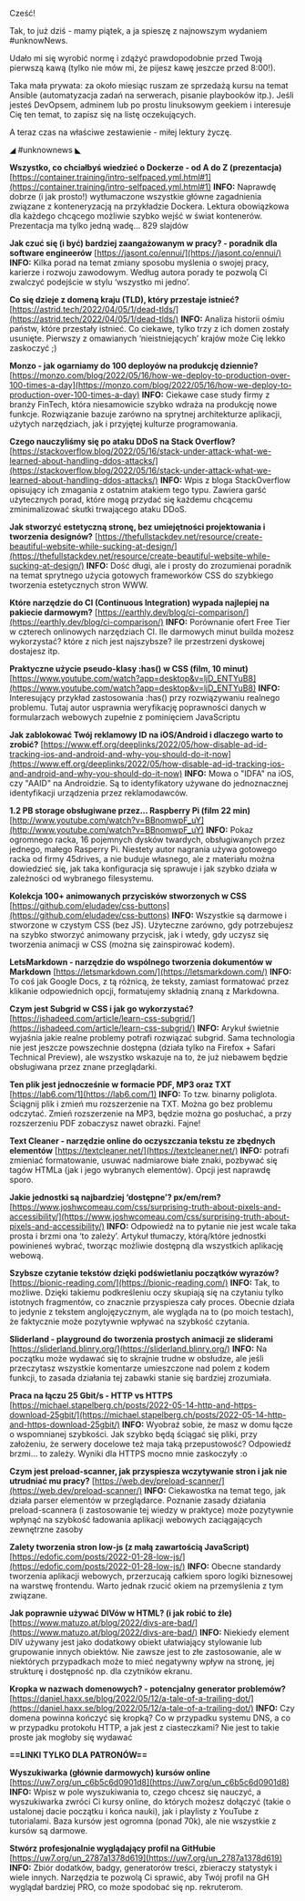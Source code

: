 Cześć!

Tak, to już dziś - mamy piątek, a ja spieszę z najnowszym wydaniem #unknowNews.

Udało mi się wyrobić normę i zdążyć prawdopodobnie przed Twoją pierwszą kawą (tylko nie mów mi, że pijesz kawę jeszcze przed 8:00!).

 

Taka mała prywata: za około miesiąc ruszam ze sprzedażą kursu na temat Ansible (automatyzacja zadań na serwerach, pisanie playbooków itp.). Jeśli jesteś DevOpsem, adminem lub po prostu linuksowym geekiem i interesuje Cię ten temat, to zapisz się na listę oczekujących.

 

A teraz czas na właściwe zestawienie - miłej lektury życzę.

 

◢ #unknownews ◣

**Wszystko, co chciałbyś wiedzieć o Dockerze - od A do Z (prezentacja)**
[https://container.training/intro-selfpaced.yml.html#1](https://container.training/intro-selfpaced.yml.html#1)
**INFO:** Naprawdę dobrze (i jak prosto!) wytłumaczone wszystkie główne zagadnienia związane z konteneryzacją na przykładzie Dockera. Lektura obowiązkowa dla każdego chcącego możliwie szybko wejść w świat kontenerów. Prezentacja ma tylko jedną wadę... 829 slajdów

**Jak czuć się (i być) bardziej zaangażowanym w pracy? - poradnik dla software engineerów**
[https://jasont.co/ennui/](https://jasont.co/ennui/)
**INFO:** Kilka porad na temat zmiany sposobu myślenia o swojej pracy, karierze i rozwoju zawodowym. Według autora porady te pozwolą Ci zwalczyć podejście w stylu &lsquo;wszystko mi jedno&rsquo;.

**Co się dzieje z domeną kraju (TLD), który przestaje istnieć?**
[https://astrid.tech/2022/04/05/1/dead-tlds/](https://astrid.tech/2022/04/05/1/dead-tlds/)
**INFO:** Analiza historii ośmiu państw, które przestały istnieć. Co ciekawe, tylko trzy z ich domen zostały usunięte. Pierwszy z omawianych &lsquo;nieistniejących&rsquo; krajów może Cię lekko zaskoczyć ;)

**Monzo - jak ogarniamy do 100 deployów na produkcję dziennie?**
[https://monzo.com/blog/2022/05/16/how-we-deploy-to-production-over-100-times-a-day](https://monzo.com/blog/2022/05/16/how-we-deploy-to-production-over-100-times-a-day)
**INFO:** Ciekawe case study firmy z branży FinTech, która niesamowicie szybko wdraża na produkcję nowe funkcje. Rozwiązanie bazuje zarówno na sprytnej architekturze aplikacji, użytych narzędziach, jak i przyjętej kulturze programowania.

**Czego nauczyliśmy się po ataku DDoS na Stack Overflow?**
[https://stackoverflow.blog/2022/05/16/stack-under-attack-what-we-learned-about-handling-ddos-attacks/](https://stackoverflow.blog/2022/05/16/stack-under-attack-what-we-learned-about-handling-ddos-attacks/)
**INFO:** Wpis z bloga StackOverflow opisujący ich zmagania z ostatnim atakiem tego typu. Zawiera garść użytecznych porad, które mogą przydać się każdemu chcącemu zminimalizować skutki trwającego ataku DDoS.

**Jak stworzyć estetyczną stronę, bez umiejętności projektowania i tworzenia designów?**
[https://thefullstackdev.net/resource/create-beautiful-website-while-sucking-at-design/](https://thefullstackdev.net/resource/create-beautiful-website-while-sucking-at-design/)
**INFO:** Dość długi, ale i prosty do zrozumienai poradnik na temat sprytnego użycia gotowych frameworków CSS do szybkiego tworzenia estetycznych stron WWW.

**Które narzędzie do CI (Continuous Integration) wypada najlepiej na pakiecie darmowym?**
[https://earthly.dev/blog/ci-comparison/](https://earthly.dev/blog/ci-comparison/)
**INFO:** Porównanie ofert Free Tier w czterech onlinowych narzędziach CI. Ile darmowych minut builda możesz wykorzystać? które z nich jest najszybsze? ile przestrzeni dyskowej dostajesz itp.

**Praktyczne użycie pseudo-klasy :has() w CSS (film, 10 minut)**
[https://www.youtube.com/watch?app=desktop&v=ljD_ENTYuB8](https://www.youtube.com/watch?app=desktop&v=ljD_ENTYuB8)
**INFO:** Interesujący przykład zastosowania :has() przy rozwiązywaniu realnego problemu. Tutaj autor usprawnia weryfikację poprawności danych w formularzach webowych zupełnie z pominięciem JavaScriptu

**Jak zablokować Twój reklamowy ID na iOS/Android i dlaczego warto to zrobić?**
[https://www.eff.org/deeplinks/2022/05/how-disable-ad-id-tracking-ios-and-android-and-why-you-should-do-it-now](https://www.eff.org/deeplinks/2022/05/how-disable-ad-id-tracking-ios-and-android-and-why-you-should-do-it-now)
**INFO:** Mowa o "IDFA" na iOS, czy "AAID" na Androidzie. Są to identyfikatory używane do jednoznacznej identyfikacji urządzenia przez reklamodawców.

**1.2 PB storage obsługiwane przez... Raspberry Pi (film 22 min)**
[http://www.youtube.com/watch?v=BBnomwpF_uY](http://www.youtube.com/watch?v=BBnomwpF_uY)
**INFO:** Pokaz ogromnego racka, 16 pojemnych dysków twardych, obsługiwanych przez jednego, małego Rasperry Pi. Niestety autor nagrania używa gotowego racka od firmy 45drives, a nie buduje własnego, ale z materiału można dowiedzieć się, jak taka konfiguracja się sprawuje i jak szybko działa w zależności od wybranego filesystemu.

**Kolekcja 100+ animowanych przycisków stworzonych w CSS**
[https://github.com/eludadev/css-buttons](https://github.com/eludadev/css-buttons)
**INFO:** Wszystkie są darmowe i stworzone w czystym CSS (bez JS). Użyteczne zarówno, gdy potrzebujesz na szybko stworzyć animowany przycisk, jak i wtedy, gdy uczysz się tworzenia animacji w CSS (można się zainspirować kodem).

**LetsMarkdown - narzędzie do wspólnego tworzenia dokumentów w Markdown**
[https://letsmarkdown.com/](https://letsmarkdown.com/)
**INFO:** To coś jak Google Docs, z tą różnicą, że teksty, zamiast formatować przez klikanie odpowiednich opcji, formatujemy składnią znaną z Markdowna.

**Czym jest Subgrid w CSS i jak go wykorzystać?**
[https://ishadeed.com/article/learn-css-subgrid/](https://ishadeed.com/article/learn-css-subgrid/)
**INFO:** Arykuł świetnie wyjaśnia jakie realne problemy potrafi rozwiązać subgrid. Sama technologia nie jest jeszcze powszechnie dostępna (działa tylko na Firefox + Safari Technical Preview), ale wszystko wskazuje na to, że już niebawem będzie obsługiwana przez znane przeglądarki.

**Ten plik jest jednocześnie w formacie PDF, MP3 oraz TXT**
[https://lab6.com/1](https://lab6.com/1)
**INFO:** To tzw. binarny poliglota. Ściągnij plik i zmień mu rozszerzenie na TXT. Można go bez problemu odczytać. Zmień rozszerzenie na MP3, będzie można go posłuchać, a przy rozszerzeniu PDF zobaczysz nawet obrazki. Fajne!

**Text Cleaner - narzędzie online do oczyszczania tekstu ze zbędnych elementów**
[https://textcleaner.net/](https://textcleaner.net/)
**INFO:** potrafi zmieniać formatowanie, usuwać nadmiarowe białe znaki, pozbywać się tagów HTMLa (jak i jego wybranych elementów). Opcji jest naprawdę sporo.

**Jakie jednostki są najbardziej &lsquo;dostępne&rsquo;? px/em/rem?**
[https://www.joshwcomeau.com/css/surprising-truth-about-pixels-and-accessibility/](https://www.joshwcomeau.com/css/surprising-truth-about-pixels-and-accessibility/)
**INFO:** Odpowiedź na to pytanie nie jest wcale taka prosta i brzmi ona &lsquo;to zależy&rsquo;. Artykuł tłumaczy, którą/które jednostki powinieneś wybrać, tworząc możliwie dostępną dla wszystkich aplikację webową.

**Szybsze czytanie tekstów dzięki podświetlaniu początków wyrazów?**
[https://bionic-reading.com/](https://bionic-reading.com/)
**INFO:** Tak, to możliwe. Dzięki takiemu podkreśleniu oczy skupiają się na czytaniu tylko istotnych fragmentów, co znacznie przyspiesza cały proces. Obecnie działa to jedynie z tekstem anglojęzycznym, ale wygląda na to (po moich testach), że faktycznie może pozytywnie wpływać na szybkość czytania.

**Sliderland - playground do tworzenia prostych animacji ze sliderami**
[https://sliderland.blinry.org/](https://sliderland.blinry.org/)
**INFO:** Na początku może wydawać się to skrajnie trudne w obsłudze, ale jeśli przeczytasz wszystkie komentarze umieszczone nad polem z kodem funkcji, to zasada działania tej zabawki stanie się bardziej zrozumiała.

**Praca na łączu 25 Gbit/s - HTTP vs HTTPS**
[https://michael.stapelberg.ch/posts/2022-05-14-http-and-https-download-25gbit/](https://michael.stapelberg.ch/posts/2022-05-14-http-and-https-download-25gbit/)
**INFO:** Wyobraź sobie, że masz w domu łącze o wspomnianej szybkości. Jak szybko będą ściągać się pliki, przy założeniu, że serwery docelowe też maja taką przepustowość? Odpowiedź brzmi... to zależy. Wyniki dla HTTPS mocno mnie zaskoczyły :o

**Czym jest preload-scanner, jak przyspiesza wczytywanie stron i jak nie utrudniać mu pracy?**
[https://web.dev/preload-scanner/](https://web.dev/preload-scanner/)
**INFO:** Ciekawostka na temat tego, jak działa parser elementów w przeglądarce. Poznanie zasady działania preload-scannera (i zastosowanie tej wiedzy w praktyce) może pozytywnie wpłynąć na szybkość ładowania aplikacji webowych zaciągających zewnętrzne zasoby

**Zalety tworzenia stron low-js (z małą zawartością JavaScript)**
[https://edofic.com/posts/2022-01-28-low-js/](https://edofic.com/posts/2022-01-28-low-js/)
**INFO:** Obecne standardy tworzenia aplikacji webowych, przerzucają całkiem sporo logiki biznesowej na warstwę frontendu. Warto jednak rzucić okiem na przemyślenia z tym związane.

**Jak poprawnie używać DIVów w HTML? (i jak robić to źle)**
[https://www.matuzo.at/blog/2022/divs-are-bad/](https://www.matuzo.at/blog/2022/divs-are-bad/)
**INFO:** Niekiedy element DIV używany jest jako dodatkowy obiekt ułatwiający stylowanie lub grupowanie innych obiektów. Nie zawsze jest to złe zastosowanie, ale w niektórych przypadkach może to mieć negatywny wpływ na stronę, jej strukturę i dostępność np. dla czytników ekranu.

**Kropka w nazwach domenowych? - potencjalny generator problemów?**
[https://daniel.haxx.se/blog/2022/05/12/a-tale-of-a-trailing-dot/](https://daniel.haxx.se/blog/2022/05/12/a-tale-of-a-trailing-dot/)
**INFO:** Czy domena powinna kończyć się kropką? Co w przypadku systemu DNS, a co w przypadku protokołu HTTP, a jak jest z ciasteczkami? Nie jest to takie proste jak mogłoby się wydawać

**==LINKI TYLKO DLA PATRONÓW==**

**Wyszukiwarka (głównie darmowych) kursów online**
[https://uw7.org/un_c6b5c6d0901d8](https://uw7.org/un_c6b5c6d0901d8)
**INFO:** Wpisz w pole wyszukiwania to, czego chcesz się nauczyć, a wyszukiwarka zwróci Ci kursy online, do których możesz dołączyć (takie o ustalonej dacie początku i końca nauki), jak i playlisty z YouTube z tutorialami. Baza kursów jest ogromna (ponad 70k), ale nie wszystkie z kursów są darmowe.

**Stwórz profesjonalnie wyglądający profil na GitHubie**
[https://uw7.org/un_2787a1378d619](https://uw7.org/un_2787a1378d619)
**INFO:** Zbiór dodatków, badgy, generatorów treści, zbieraczy statystyk i wiele innych. Narzędzia te pozwolą Ci sprawić, aby Twój profil na GH wyglądał bardziej PRO, co może spodobać się np. rekruterom.